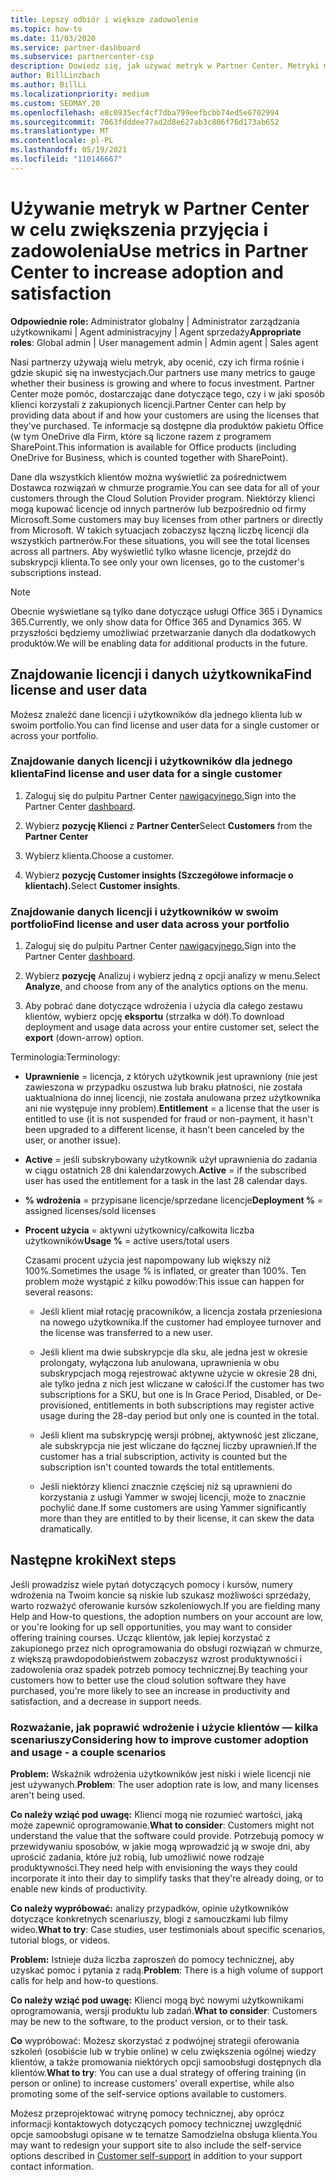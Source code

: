 ```yaml
---
title: Lepszy odbiór i większe zadowolenie
ms.topic: how-to
ms.date: 11/03/2020
ms.service: partner-dashboard
ms.subservice: partnercenter-csp
description: Dowiedz się, jak używać metryk w Partner Center. Metryki mogą pokazywać, czy Twoja firma się rozwija, jak klienci używają swoich licencji i gdzie skupić się na inwestycjach.
author: BillLinzbach
ms.author: BillLi
ms.localizationpriority: medium
ms.custom: SEOMAY.20
ms.openlocfilehash: e8c0935ecf4cf7dba799eefbcbb74ed5e6702994
ms.sourcegitcommit: 7063fdddee77ad2d8e627ab3c806f76d173ab652
ms.translationtype: MT
ms.contentlocale: pl-PL
ms.lasthandoff: 05/19/2021
ms.locfileid: "110146667"
---
```

# <a name="use-metrics-in-partner-center-to-increase-adoption-and-satisfaction"></a><span data-ttu-id="25aef-104">Używanie metryk w Partner Center w celu zwiększenia przyjęcia i zadowolenia</span><span class="sxs-lookup"><span data-stu-id="25aef-104">Use metrics in Partner Center to increase adoption and satisfaction</span></span>

<span data-ttu-id="25aef-105">**Odpowiednie role:** Administrator globalny | Administrator zarządzania użytkownikami | Agent administracyjny | Agent sprzedaży</span><span class="sxs-lookup"><span data-stu-id="25aef-105">**Appropriate roles**: Global admin | User management admin | Admin agent | Sales agent</span></span>

<span data-ttu-id="25aef-106">Nasi partnerzy używają wielu metryk, aby ocenić, czy ich firma rośnie i gdzie skupić się na inwestycjach.</span><span class="sxs-lookup"><span data-stu-id="25aef-106">Our partners use many metrics to gauge whether their business is growing and where to focus investment.</span></span> <span data-ttu-id="25aef-107">Partner Center może pomóc, dostarczając dane dotyczące tego, czy i w jaki sposób klienci korzystali z zakupionych licencji.</span><span class="sxs-lookup"><span data-stu-id="25aef-107">Partner Center can help by providing data about if and how your customers are using the licenses that they've purchased.</span></span> <span data-ttu-id="25aef-108">Te informacje są dostępne dla produktów pakietu Office (w tym OneDrive dla Firm, które są liczone razem z programem SharePoint.</span><span class="sxs-lookup"><span data-stu-id="25aef-108">This information is available for Office products (including OneDrive for Business, which is counted together with SharePoint).</span></span>

<span data-ttu-id="25aef-109">Dane dla wszystkich klientów można wyświetlić za pośrednictwem Dostawca rozwiązań w chmurze programie.</span><span class="sxs-lookup"><span data-stu-id="25aef-109">You can see data for all of your customers through the Cloud Solution Provider program.</span></span> <span data-ttu-id="25aef-110">Niektórzy klienci mogą kupować licencje od innych partnerów lub bezpośrednio od firmy Microsoft.</span><span class="sxs-lookup"><span data-stu-id="25aef-110">Some customers may buy licenses from other partners or directly from Microsoft.</span></span> <span data-ttu-id="25aef-111">W takich sytuacjach zobaczysz łączną liczbę licencji dla wszystkich partnerów.</span><span class="sxs-lookup"><span data-stu-id="25aef-111">For these situations, you will see the total licenses across all partners.</span></span> <span data-ttu-id="25aef-112">Aby wyświetlić tylko własne licencje, przejdź do subskrypcji klienta.</span><span class="sxs-lookup"><span data-stu-id="25aef-112">To see only your own licenses, go to the customer's subscriptions instead.</span></span>

> [!NOTE]  
> <span data-ttu-id="25aef-113">Obecnie wyświetlane są tylko dane dotyczące usługi Office 365 i Dynamics 365.</span><span class="sxs-lookup"><span data-stu-id="25aef-113">Currently, we only show data for Office 365 and Dynamics 365.</span></span> <span data-ttu-id="25aef-114">W przyszłości będziemy umożliwiać przetwarzanie danych dla dodatkowych produktów.</span><span class="sxs-lookup"><span data-stu-id="25aef-114">We will be enabling data for additional products in the future.</span></span>

## <a name="find-license-and-user-data"></a><span data-ttu-id="25aef-115">Znajdowanie licencji i danych użytkownika</span><span class="sxs-lookup"><span data-stu-id="25aef-115">Find license and user data</span></span>

<span data-ttu-id="25aef-116">Możesz znaleźć dane licencji i użytkowników dla jednego klienta lub w swoim portfolio.</span><span class="sxs-lookup"><span data-stu-id="25aef-116">You can find license and user data for a single customer or across your portfolio.</span></span>

### <a name="find-license-and-user-data-for-a-single-customer"></a><span data-ttu-id="25aef-117">Znajdowanie danych licencji i użytkowników dla jednego klienta</span><span class="sxs-lookup"><span data-stu-id="25aef-117">Find license and user data for a single customer</span></span>

1. <span data-ttu-id="25aef-118">Zaloguj się do pulpitu Partner Center [nawigacyjnego.](https://partner.microsoft.com/dashboard)</span><span class="sxs-lookup"><span data-stu-id="25aef-118">Sign into the Partner Center [dashboard](https://partner.microsoft.com/dashboard).</span></span>

2. <span data-ttu-id="25aef-119">Wybierz **pozycję Klienci** z **Partner Center**</span><span class="sxs-lookup"><span data-stu-id="25aef-119">Select **Customers** from the **Partner Center**</span></span>

3. <span data-ttu-id="25aef-120">Wybierz klienta.</span><span class="sxs-lookup"><span data-stu-id="25aef-120">Choose a customer.</span></span>

4. <span data-ttu-id="25aef-121">Wybierz **pozycję Customer insights (Szczegółowe informacje o klientach).**</span><span class="sxs-lookup"><span data-stu-id="25aef-121">Select **Customer insights**.</span></span>

### <a name="find-license-and-user-data-across-your-portfolio"></a><span data-ttu-id="25aef-122">Znajdowanie danych licencji i użytkowników w swoim portfolio</span><span class="sxs-lookup"><span data-stu-id="25aef-122">Find license and user data across your portfolio</span></span>

1. <span data-ttu-id="25aef-123">Zaloguj się do pulpitu Partner Center [nawigacyjnego.](https://partner.microsoft.com/dashboard)</span><span class="sxs-lookup"><span data-stu-id="25aef-123">Sign into the Partner Center [dashboard](https://partner.microsoft.com/dashboard).</span></span>

2. <span data-ttu-id="25aef-124">Wybierz **pozycję** Analizuj i wybierz jedną z opcji analizy w menu.</span><span class="sxs-lookup"><span data-stu-id="25aef-124">Select **Analyze**, and choose from any of the analytics options on the menu.</span></span>

3. <span data-ttu-id="25aef-125">Aby pobrać dane dotyczące wdrożenia i użycia dla całego zestawu klientów, wybierz opcję **eksportu** (strzałka w dół).</span><span class="sxs-lookup"><span data-stu-id="25aef-125">To download deployment and usage data across your entire customer set, select the **export** (down-arrow) option.</span></span>

<span data-ttu-id="25aef-126">Terminologia:</span><span class="sxs-lookup"><span data-stu-id="25aef-126">Terminology:</span></span>

- <span data-ttu-id="25aef-127">**Uprawnienie** = licencja, z których użytkownik jest uprawniony (nie jest zawieszona w przypadku oszustwa lub braku płatności, nie została uaktualniona do innej licencji, nie została anulowana przez użytkownika ani nie występuje inny problem).</span><span class="sxs-lookup"><span data-stu-id="25aef-127">**Entitlement** = a license that the user is entitled to use (it is not suspended for fraud or non-payment, it hasn't been upgraded to a different license, it hasn't been canceled by the user, or another issue).</span></span>

- <span data-ttu-id="25aef-128">**Active** = jeśli subskrybowany użytkownik użył uprawnienia do zadania w ciągu ostatnich 28 dni kalendarzowych.</span><span class="sxs-lookup"><span data-stu-id="25aef-128">**Active** = if the subscribed user has used the entitlement for a task in the last 28 calendar days.</span></span>

- <span data-ttu-id="25aef-129">**% wdrożenia** = przypisane licencje/sprzedane licencje</span><span class="sxs-lookup"><span data-stu-id="25aef-129">**Deployment %** = assigned licenses/sold licenses</span></span>

- <span data-ttu-id="25aef-130">**Procent użycia** = aktywni użytkownicy/całkowita liczba użytkowników</span><span class="sxs-lookup"><span data-stu-id="25aef-130">**Usage %** = active users/total users</span></span>

   <span data-ttu-id="25aef-131">Czasami procent użycia jest napompowany lub większy niż 100%.</span><span class="sxs-lookup"><span data-stu-id="25aef-131">Sometimes the usage % is inflated, or greater than 100%.</span></span> <span data-ttu-id="25aef-132">Ten problem może wystąpić z kilku powodów:</span><span class="sxs-lookup"><span data-stu-id="25aef-132">This issue can happen for several reasons:</span></span>

  - <span data-ttu-id="25aef-133">Jeśli klient miał rotację pracowników, a licencja została przeniesiona na nowego użytkownika.</span><span class="sxs-lookup"><span data-stu-id="25aef-133">If the customer had employee turnover and the license was transferred to a new user.</span></span>

  - <span data-ttu-id="25aef-134">Jeśli klient ma dwie subskrypcje dla sku, ale jedna jest w okresie prolongaty, wyłączona lub anulowana, uprawnienia w obu subskrypcjach mogą rejestrować aktywne użycie w okresie 28 dni, ale tylko jedna z nich jest wliczane w całości.</span><span class="sxs-lookup"><span data-stu-id="25aef-134">If the customer has two subscriptions for a SKU, but one is In Grace Period, Disabled, or De-provisioned, entitlements in both subscriptions may register active usage during the 28-day period but only one is counted in the total.</span></span>

  - <span data-ttu-id="25aef-135">Jeśli klient ma subskrypcję wersji próbnej, aktywność jest zliczane, ale subskrypcja nie jest wliczane do łącznej liczby uprawnień.</span><span class="sxs-lookup"><span data-stu-id="25aef-135">If the customer has a trial subscription, activity is counted but the subscription isn't counted towards the total entitlements.</span></span>

  - <span data-ttu-id="25aef-136">Jeśli niektórzy klienci znacznie częściej niż są uprawnieni do korzystania z usługi Yammer w swojej licencji, może to znacznie pochylić dane.</span><span class="sxs-lookup"><span data-stu-id="25aef-136">If some customers are using Yammer significantly more than they are entitled to by their license, it can skew the data dramatically.</span></span>

## <a name="next-steps"></a><span data-ttu-id="25aef-137">Następne kroki</span><span class="sxs-lookup"><span data-stu-id="25aef-137">Next steps</span></span>

<span data-ttu-id="25aef-138">Jeśli prowadzisz wiele pytań dotyczących pomocy i kursów, numery wdrożenia na Twoim koncie są niskie lub szukasz możliwości sprzedaży, warto rozważyć oferowanie kursów szkoleniowych.</span><span class="sxs-lookup"><span data-stu-id="25aef-138">If you are fielding many Help and How-to questions, the adoption numbers on your account are low, or you're looking for up sell opportunities, you may want to consider offering training courses.</span></span> <span data-ttu-id="25aef-139">Ucząc klientów, jak lepiej korzystać z zakupionego przez nich oprogramowania do obsługi rozwiązań w chmurze, z większą prawdopodobieństwem zobaczysz wzrost produktywności i zadowolenia oraz spadek potrzeb pomocy technicznej.</span><span class="sxs-lookup"><span data-stu-id="25aef-139">By teaching your customers how to better use the cloud solution software they have purchased, you're more likely to see an increase in productivity and satisfaction, and a decrease in support needs.</span></span>

### <a name="considering-how-to-improve-customer-adoption-and-usage---a-couple-scenarios"></a><span data-ttu-id="25aef-140">Rozważanie, jak poprawić wdrożenie i użycie klientów — kilka scenariuszy</span><span class="sxs-lookup"><span data-stu-id="25aef-140">Considering how to improve customer adoption and usage - a couple scenarios</span></span>

<span data-ttu-id="25aef-141">**Problem:** Wskaźnik wdrożenia użytkowników jest niski i wiele licencji nie jest używanych.</span><span class="sxs-lookup"><span data-stu-id="25aef-141">**Problem**: The user adoption rate is low, and many licenses aren't being used.</span></span>

<span data-ttu-id="25aef-142">**Co należy wziąć pod uwagę:** Klienci mogą nie rozumieć wartości, jaką może zapewnić oprogramowanie.</span><span class="sxs-lookup"><span data-stu-id="25aef-142">**What to consider**: Customers might not understand the value that the software could provide.</span></span> <span data-ttu-id="25aef-143">Potrzebują pomocy w przewidywaniu sposobów, w jakie mogą wprowadzić ją w swoje dni, aby uprościć zadania, które już robią, lub umożliwić nowe rodzaje produktywności.</span><span class="sxs-lookup"><span data-stu-id="25aef-143">They need help with envisioning the ways they could incorporate it into their day to simplify tasks that they're already doing, or to enable new kinds of productivity.</span></span>

<span data-ttu-id="25aef-144">**Co należy wypróbować:** analizy przypadków, opinie użytkowników dotyczące konkretnych scenariuszy, blogi z samouczkami lub filmy wideo.</span><span class="sxs-lookup"><span data-stu-id="25aef-144">**What to try**: Case studies, user testimonials about specific scenarios, tutorial blogs, or videos.</span></span>

<span data-ttu-id="25aef-145">**Problem:** Istnieje duża liczba zaproszeń do pomocy technicznej, aby uzyskać pomoc i pytania z radą.</span><span class="sxs-lookup"><span data-stu-id="25aef-145">**Problem**: There is a high volume of support calls for help and how-to questions.</span></span>

<span data-ttu-id="25aef-146">**Co należy wziąć pod uwagę:** Klienci mogą być nowymi użytkownikami oprogramowania, wersji produktu lub zadań.</span><span class="sxs-lookup"><span data-stu-id="25aef-146">**What to consider**: Customers may be new to the software, to the product version, or to their task.</span></span>

<span data-ttu-id="25aef-147">**Co** wypróbować: Możesz skorzystać z podwójnej strategii oferowania szkoleń (osobiście lub w trybie online) w celu zwiększenia ogólnej wiedzy klientów, a także promowania niektórych opcji samoobsługi dostępnych dla klientów.</span><span class="sxs-lookup"><span data-stu-id="25aef-147">**What to try**: You can use a dual strategy of offering training (in person or online) to increase customers' overall expertise, while also promoting some of the self-service options available to customers.</span></span>

<span data-ttu-id="25aef-148">Możesz przeprojektować witrynę pomocy technicznej, aby oprócz [](customer-self-support.md) informacji kontaktowych dotyczących pomocy technicznej uwzględnić opcje samoobsługi opisane w te tematze Samodzielna obsługa klienta.</span><span class="sxs-lookup"><span data-stu-id="25aef-148">You may want to redesign your support site to also include the self-service options described in [Customer self-support](customer-self-support.md) in addition to your support contact information.</span></span>

